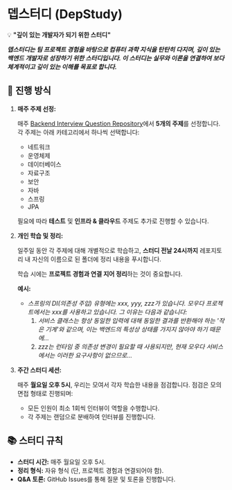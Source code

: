 # 뎁스터디 (DepStudy)
💡 **"깊이 있는 개발자가 되기 위한 스터디"**

***뎁스터디는 팀 프로젝트 경험을 바탕으로 컴퓨터 과학 지식을 탄탄히 다지며, 깊이 있는 백엔드 개발자로 성장하기 위한 스터디입니다. 이 스터디는 실무와 이론을 연결하여 보다 체계적이고 깊이 있는 이해를 목표로 합니다.***

## 🚀 진행 방식

1. **매주 주제 선정:**
    
    매주 [Backend Interview Question Repository](https://github.com/ksundong/backend-interview-question)에서 **5개의 주제**를 선정합니다. 각 주제는 아래 카테고리에서 하나씩 선택합니다:
    
    - 네트워크
    - 운영체제
    - 데이터베이스
    - 자료구조
    - 보안
    - 자바
    - 스프링
    - JPA
    
    필요에 따라 **테스트** 및 **인프라 & 클라우드** 주제도 추가로 진행할 수 있습니다.
    
2. **개인 학습 및 정리:**
    
    일주일 동안 각 주제에 대해 개별적으로 학습하고, **스터디 전날 24시까지** 레포지토리 내 자신의 이름으로 된 폴더에 정리 내용을 푸시합니다.
    
    학습 시에는 **프로젝트 경험과 연결 지어 정리**하는 것이 중요합니다.
    
    **예시:**
    
    - *스프링의 DI(의존성 주입) 유형에는 xxx, yyy, zzz가 있습니다. 모우다 프로젝트에서는 xxx를 사용하고 있습니다. 그 이유는 다음과 같습니다:*
        1. *서비스 클래스는 항상 동일한 입력에 대해 동일한 결과를 반환해야 하는 '작은 기계'와 같으며, 이는 백엔드의 특성상 상태를 가지지 않아야 하기 때문에…*
        2. *zzz는 런타임 중 의존성 변경이 필요할 때 사용되지만, 현재 모우다 서비스에서는 이러한 요구사항이 없으므로…*
3. **주간 스터디 세션:**
    
    매주 **월요일 오후 5시**, 우리는 모여서 각자 학습한 내용을 점검합니다. 점검은 모의 면접 형태로 진행되며:
    
    - 모든 인원이 최소 1회씩 인터뷰이 역할을 수행합니다.
    - 각 주제는 랜덤으로 분배하여 인터뷰를 진행합니다.

## 📚 스터디 규칙

- **스터디 시간:** 매주 월요일 오후 5시.
- **정리 형식:** 자유 형식 (단, 프로젝트 경험과 연결되어야 함).
- **Q&A 토론:** GitHub Issues를 통해 질문 및 토론을 진행합니다.
